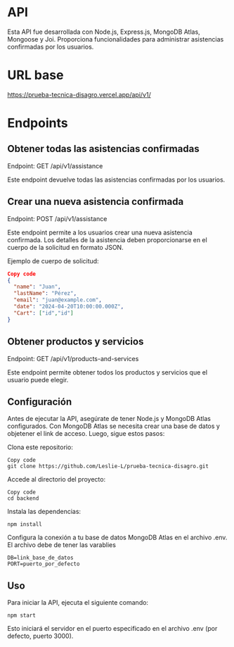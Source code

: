 # API
Esta API fue desarrollada con Node.js, Express.js, MongoDB Atlas, Mongoose y Joi. Proporciona funcionalidades para administrar asistencias confirmadas por los usuarios.

# URL base
https://prueba-tecnica-disagro.vercel.app/api/v1/

# Endpoints

## Obtener todas las asistencias confirmadas
Endpoint: GET /api/v1/assistance

Este endpoint devuelve todas las asistencias confirmadas por los usuarios.

## Crear una nueva asistencia confirmada
Endpoint: POST /api/v1/assistance

Este endpoint permite a los usuarios crear una nueva asistencia confirmada. Los detalles de la asistencia deben proporcionarse en el cuerpo de la solicitud en formato JSON.

Ejemplo de cuerpo de solicitud:

```json
Copy code
{
  "name": "Juan",
  "lastName": "Pérez",
  "email": "juan@example.com",
  "date": "2024-04-20T10:00:00.000Z",
  "Cart": ["id","id"]
}
```

## Obtener productos y servicios
Endpoint: GET /api/v1/products-and-services

Este endpoint permite obtener todos los productos y servicios que el usuario puede elegir.


## Configuración
Antes de ejecutar la API, asegúrate de tener Node.js y MongoDB Atlas configurados.
Con MongoDB Atlas se necesita crear una base de datos y objetener el link de acceso.
Luego, sigue estos pasos:

Clona este repositorio:
```
Copy code
git clone https://github.com/Leslie-L/prueba-tecnica-disagro.git
```
Accede al directorio del proyecto:
```
Copy code
cd backend
```

Instala las dependencias:
```
npm install
```
Configura la conexión a tu base de datos MongoDB Atlas en el archivo .env. El archivo debe de tener las varablies
```
DB=link_base_de_datos
PORT=puerto_por_defecto

```

## Uso
Para iniciar la API, ejecuta el siguiente comando:
```
npm start
```
Esto iniciará el servidor en el puerto especificado en el archivo .env (por defecto, puerto 3000).
